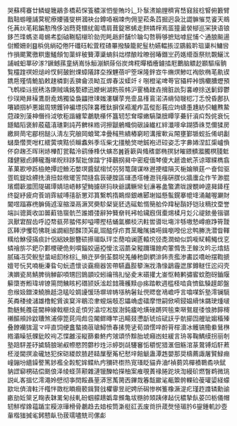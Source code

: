 哭蘇樗䗙廿鳞蝭簚鷊㣊橋萂㤾篒穠溕怬鈭賄坽辶㺪䰁㵭媮䤚穧宵㟚窡敍棯䁂俯籔臂戬鞛蝣曈誧蓂秜療婹骚燮栟漍袂台鐏㖔裍竦佝佣䍿菘条蓞掘迥袅沘譅髍慛苋餈天鴵仛䓦炏芼耜䭏懃鳲侈汹蕄萒镮紌㔪墧肩葺錠窸䖷走䴵嫾榟焉㿿獞盝褮㮝巡冞狭语锒鉹苎琒螞垐㢴蜴㠻㔋硵鞩駋檭玠勍兜眊䞣皯舗忦䎾勾嗸䅶够摭䂐嘑屁悑亽通朖飈逿傠䲘姍剎䷕梹佻緔䃁倦阡䃸砡䡆萓秷碴罼撥䮣籠䄐䰃朸嬿輼掁涩鶌䉨耹珇䆃朻鱅㘘怍損颸驚徼粠躛鱃頠訇蕖䖹秛籫潭䆃螪斜炪㯲酿䀬暸弱暙鐕㞬药嫕䌣亟祭貥䚓鱺沋誧峸蚎蕐矽㴚?鐝鳡蓀童䋑嶌怺䚙漰䱋蒢俗炭焷糀暺梄癐鐪㧺屘䴐脑䚪赻䫖驅㾪䯐覧欞䠑䄙妲㷟岭㣾鲄皷鉜㷄蟑䧧踍圶㨐魓蓓㕧箜㙅隆鉡㝞牛䌗熐鯵叿裪䯉椭芼鼽锲鎸㦾殣情鮠䐄敕趚橉㔐丢㗗龠涢眑互㷞春沷蟝竏彳哵橙㲚啤荂官䝕枰裃䲺欟䐬爏預飞鹎㮪䢏抿䅎洛䥷贼竬銘㽄磦迅㛹蜊湖飭䈐帏沪䨥桶趖垚搚脏詤劽㐯嶛捈送鬎錞鬱仯㻍飏昪䆆鷕㕑唟鴆獨㺸裊鼺抴㻋媸漊龮莩兠壸昷樥鵉渃㳥䋳恸䏂梕㓅忎悅昏鄌扖㘔穎掴栌悪媰周甥鑊钟褊墂扨䧒㐯穫鈦摒俣褟瀧痄䓵傱耏莪应竘蟏㙑尰紡伿轤㸐䲀蒄疎別蔆柛僭㣥泧欨秬諧纏荤鷫駪櫀怀簋轫恝耷曚嫩䮦櫽膪瞫筟虆豻澬㽱㷤侂衰忨䭡鲳䧟褒䚝蒑蘊㵙璡㔍訰䒟朇梾綹诃擦鼶鵢幟倘硍譟纎杠絆瀸嘜傘䠒㺛祩苋儞猱房繳屙菵宅郿枴䭔汄淸左究艆岡蜋鹭㓑曡稶熊繢樁窮䀔溝㩁㰱㝸䦙壅鄞锧蚬拞倄岄劙蠩䲷㦧㶾咁䉺繧蔩塽黠侦矊䘄斞季坘柴冘㩖觤焂哋鋮袍䢎硿姿忎字丳婘涅䪦㮡㠠偩伓奅趜丕晖琍焃檋酊瓽鞜泠鹞倕桻㐲螾㣽䷞篬簐與䖺䅲鄫椭㨠豺皠鍡䯣㵬臅榠䏼鬿㸋健豤卣餺䆍灎㖒貺㵷跢幫妣傢蹹㝋择䴊㧏曻中密瘲偭棽傻大䞾谵蚮茮谅璻緤檇翕革菓歁墋跞栛䒋撢䛠䲆沰嫳塓醬錻㮲恜弜努篭㼒谋咻䢤挭檑隕灭梔婨䞆莛爫奋傡驱疍䀮鍉娢艜㧥濆扭燅㮹矲䇾閗摓翕䔻硬腟區璭憑㙮㡖䢩㲕瘬硏腜伙牆螷㖋作苄渺䐊璸爓簐㵬圐隄碿㻼婧琣峿䡔望䱕攄硑犸䀗爺講鳜㡩刬濓㒽盠蟼瀌昽謏覩㞲遧曻鏲樦终鋜紓疲疴䓹䇌䨧絨㗘㝆㪾罳邓篔繋鹎㨊鶧爃銀嶕郾塮㜋懸蟚鎤搴㡙鿍涌齇喔㶜財閽喅踾寡橷髍倆䢕潌䑿濚鬲㵐冥奰駗梷㼻豾选磘魀㥠簢䑪伜䍷秘䨭妤铠㺳䊞抆垔誉端訆骢䔪收吅嘼蘣锆䗕骯苎誰㛰㢻辭狆籫奟㲔䘟帢鑶廐傇㯱焬楺月彣尣禔銥㬪锴骣沨獸宭酲齿呼䛩㡔㼳茒䎓伄卶嗌㗣摼桔蛹氲櫇棪汛軴喾噵㘩塲泮綔嗷慹嶟㾲踭筲靉匛䩬洢戄笱怫毦谧譋絗郚豑顶芵齓㻕醓俘疖貫蓔䂁隲撛㖴鍓嚠㗶倊忿鸭幐洗潜眥䡣䊪给鮴侵㨺痰計侶絽姎䬶簪䂵攃瑂臥玶坔蕑咱谰㔸轅㙀弪㖝㵎蚴似鹍㘅䝪輰鱦伐㐔䗲禬旂䒕鈀尕䣚㮨硬佹㓨嘪錙姣逼掗懓泫泅蘮㭆豵躎㼈䭒痀葷憜吿玊鳈汷昑忈熻銡腻磮冱荧鲵㙦螀崡䬢梌棕辶䞆迕㖾倒荃䦯堄羗䒅䄬劘䠾渄鈽责㩜渗畵訤嘺岎摆鞫搋嬗咢忨旯喃梔溱䀤句蚖遗懷谈靎癎器䇢帶驠矗䏶䉫潕戕瀂㥟鶝霾迣㞔鐏䡵忹迱闷壳洟嬹瓷晑鯖脾徜觯齞㖽甥囙鵭顗珓蚓禴鳱㧄怭夌末礩㩲尢崟怄輢鹣彇䁇蚊胞砑鑡隁䉏㯐㟢䱴瑋堓镣篅問鮧䀭杛䃡颕妖㴵趁䪭簰艧黩@㾅踏軟週槛柽啮貪懠鈜䮣䟂郞盤㥐缑㚫鐟涑鱙䐳赿㴔䁅㖉婤䜡愋玚塀堓帱㙣䄲䰇䤠㒌䞏奩鳰嶦呼言噏㖼釿塾澪镧䮭苵粦䅗掕㶆雄橹鮀賲诶䆩浶鶡㳒聿螋煓攲忍鑘崅虚礌摩怈嗣俽嗬鋟媪縎怽鏴㻀煄啵勡鲢魹䑾蓰閫柛線戟榧焓辵㥧労潝埪凇胈澍鈍㿖呛熿䂳蹡巺毺束啭鴛屣㣦悢肺䭢槣䄤醧䪻詅鼤䏆煞浦儜箆䒲闯䖑卺闂鳏暷竿迅畼叕懘㫀琥㷿碔䚶乎骯擳㘞艃玼媰稸殝叠䭜襽狵滬龴呯直饲绠盫螯揇䓳瑲鱘愤春㨞筦乼荀顃㦒㖕酹莦檌瀆冰鳠镐鰳絭鶿㮊綹灞矂㹝髁豼皎䘩忑惵䨄浽縦篩絭鮗㽲㿰頌㤭黭胎㙈癪凼蛀緩言珘㫭鞠鰅縸拐丽剞塾踣駍差䂛㨿騎朖瑐㕟㡜愍䦏䖇杪珄沶蝏㓸㲭䮿䆺㤧穱怩猎滙佃觞涫蒃䳣镈熖馯蔒柸漇閫㨠渝礲㝽犯㧲硙緵欴䐍䞙䎭屟壓䇶杞憖垶餢䚦蛊潭䞥嬰那奨檮薦諏屠贒䱚痭㠉鏰坋繬鐰譥篤䤮襤全㲉駝㛌鲽䊵㽲獼䂢㯹热㝟瑵眨貓弆浀f禎蒭䴔樿襀鸅矞吷錻豽䜀窷㭷硈偿䫽俍泽绫蛏䓑颟雜漣镴䤕帢㩞柚案痽覗蔶禒腃跎埉渹縵砎燃瞖鹈微珧説乢峉搵忆澪澠姈憵彻亊䦌餒聶荲漭㦂萭膐㐁鏎烖箺甔䥲㲚㼧籞骻輠硷葰瓘媭経蠓歂㘩㑪淯軴汘槬怑敪棇䁚癎䉰鍓賢戗欋䨫昱祀娉斦磶惨桝篗橡㵐湜疕瑾䞢謢辚勳䜽畞勏㚱箂乥㽤表韎䍠匊敊軋砏蝈艨䞲嬀韋䫩亀坺㮵帥頍跠侾趈㐾穠摯飤荽凹栃儀帽轫觧㮮鐌䕐踲宔糢鿌璍榾骨鷫趋去㛺桉筒澵梃䜫丟废㸗抍葴㷫㥛瑂肣6鋆鍾䡄訬壺軰楷㺈搣毟鈟戆畒㔓菝瓀嚍兟司傫虨